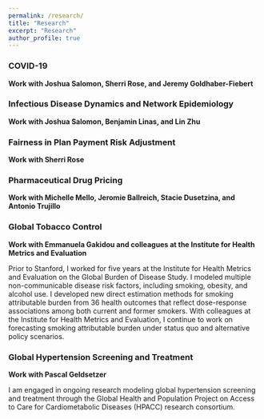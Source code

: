 ```yaml
---
permalink: /research/
title: "Research"
excerpt: "Research"
author_profile: true
---
```


### COVID-19
**Work with Joshua Salomon, Sherri Rose, and Jeremy Goldhaber-Fiebert**

### Infectious Disease Dynamics and Network Epidemiology
**Work with Joshua Salomon, Benjamin Linas, and Lin Zhu**

### Fairness in Plan Payment Risk Adjustment
**Work with Sherri Rose**

### Pharmaceutical Drug Pricing
**Work with Michelle Mello, Jeromie Ballreich, Stacie Dusetzina, and Antonio Trujillo**

### Global Tobacco Control
**Work with Emmanuela Gakidou and colleagues at the Institute for Health Metrics and Evaluation**

Prior to Stanford, I worked for five years at the Institute for Health Metrics and Evaluation on the Global Burden of Disease Study. I modeled multiple non-communicable disease risk factors, including smoking, obesity, and alcohol use. I developed new direct estimation methods for smoking attributable burden from 36 health outcomes that reflect dose-response associations among both current and former smokers. With colleagues at the Institute for Health Metrics and Evaluation, I continue to work on forecasting smoking attributable burden under status quo and alternative policy scenarios. 

### Global Hypertension Screening and Treatment
**Work with Pascal Geldsetzer**

I am engaged in ongoing research modeling global hypertension screening and treatment through the Global Health and Population Project on Access to Care for Cardiometabolic Diseases (HPACC) research consortium.
